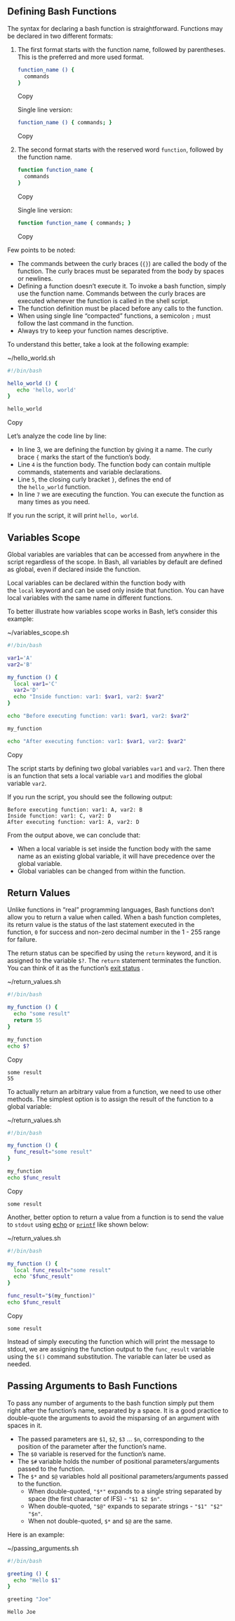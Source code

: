 ## Defining Bash Functions

The syntax for declaring a bash function is straightforward. Functions may be declared in two different formats:

1. The first format starts with the function name, followed by parentheses. This is the preferred and more used format.
    
    ```sh
    function_name () {
      commands
    }
    ```
    
    Copy
    
    Single line version:
    
    ```sh
    function_name () { commands; }
    ```
    
    Copy
    
2. The second format starts with the reserved word `function`, followed by the function name.
    
    ```sh
    function function_name {
      commands
    }
    ```
    
    Copy
    
    Single line version:
    
    ```sh
    function function_name { commands; }
    ```
    
    Copy
    

Few points to be noted:

- The commands between the curly braces (`{}`) are called the body of the function. The curly braces must be separated from the body by spaces or newlines.
- Defining a function doesn’t execute it. To invoke a bash function, simply use the function name. Commands between the curly braces are executed whenever the function is called in the shell script.
- The function definition must be placed before any calls to the function.
- When using single line “compacted” functions, a semicolon `;` must follow the last command in the function.
- Always try to keep your function names descriptive.

To understand this better, take a look at the following example:

~/hello_world.sh

```sh
#!/bin/bash

hello_world () {
   echo 'hello, world'
}

hello_world
```

Copy

Let’s analyze the code line by line:

- In line 3, we are defining the function by giving it a name. The curly brace `{` marks the start of the function’s body.
- Line `4` is the function body. The function body can contain multiple commands, statements and variable declarations.
- Line `5`, the closing curly bracket `}`, defines the end of the `hello_world` function.
- In line `7` we are executing the function. You can execute the function as many times as you need.

If you run the script, it will print `hello, world`.

## Variables Scope

Global variables are variables that can be accessed from anywhere in the script regardless of the scope. In Bash, all variables by default are defined as global, even if declared inside the function.

Local variables can be declared within the function body with the `local` keyword and can be used only inside that function. You can have local variables with the same name in different functions.

To better illustrate how variables scope works in Bash, let’s consider this example:

~/variables_scope.sh

```sh
#!/bin/bash

var1='A'
var2='B'

my_function () {
  local var1='C'
  var2='D'
  echo "Inside function: var1: $var1, var2: $var2"
}

echo "Before executing function: var1: $var1, var2: $var2"

my_function

echo "After executing function: var1: $var1, var2: $var2"
```

Copy

The script starts by defining two global variables `var1` and `var2`. Then there is an function that sets a local variable `var1` and modifies the global variable `var2`.

If you run the script, you should see the following output:

```output
Before executing function: var1: A, var2: B
Inside function: var1: C, var2: D
After executing function: var1: A, var2: D
```

From the output above, we can conclude that:

- When a local variable is set inside the function body with the same name as an existing global variable, it will have precedence over the global variable.
- Global variables can be changed from within the function.

## Return Values

Unlike functions in “real” programming languages, Bash functions don’t allow you to return a value when called. When a bash function completes, its return value is the status of the last statement executed in the function, `0` for success and non-zero decimal number in the 1 - 255 range for failure.

The return status can be specified by using the `return` keyword, and it is assigned to the variable `$?`. The `return` statement terminates the function. You can think of it as the function’s [exit status](https://linuxize.com/post/bash-exit/) .

~/return_values.sh

```sh
#!/bin/bash

my_function () {
  echo "some result"
  return 55
}

my_function
echo $?
```

Copy

```output
some result
55
```

To actually return an arbitrary value from a function, we need to use other methods. The simplest option is to assign the result of the function to a global variable:

~/return_values.sh

```sh
#!/bin/bash

my_function () {
  func_result="some result"
}

my_function
echo $func_result
```

Copy

```output
some result
```

Another, better option to return a value from a function is to send the value to `stdout` using [echo](https://linuxize.com/post/echo-command-in-linux-with-examples/) or [`printf`](https://linuxize.com/post/bash-printf-command/) like shown below:

~/return_values.sh

```sh
#!/bin/bash

my_function () {
  local func_result="some result"
  echo "$func_result"
}

func_result="$(my_function)"
echo $func_result
```

Copy

```output
some result
```

Instead of simply executing the function which will print the message to stdout, we are assigning the function output to the `func_result` variable using the `$()` command substitution. The variable can later be used as needed.

## Passing Arguments to Bash Functions

To pass any number of arguments to the bash function simply put them right after the function’s name, separated by a space. It is a good practice to double-quote the arguments to avoid the misparsing of an argument with spaces in it.

- The passed parameters are `$1`, `$2`, `$3` … `$n`, corresponding to the position of the parameter after the function’s name.
- The `$0` variable is reserved for the function’s name.
- The `$#` variable holds the number of positional parameters/arguments passed to the function.
- The `$*` and `$@` variables hold all positional parameters/arguments passed to the function.
    - When double-quoted, `"$*"` expands to a single string separated by space (the first character of IFS) - `"$1 $2 $n"`.
    - When double-quoted, `"$@"` expands to separate strings - `"$1" "$2" "$n"`.
    - When not double-quoted, `$*` and `$@` are the same.

Here is an example:

~/passing_arguments.sh

```sh
#!/bin/bash

greeting () {
  echo "Hello $1"
}

greeting "Joe"
```


```output
Hello Joe
```